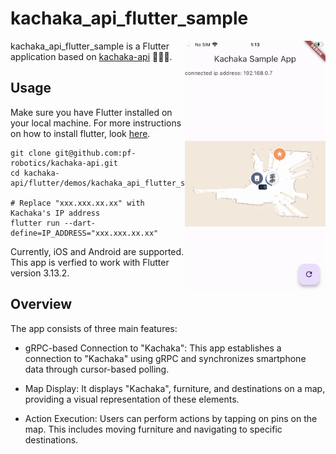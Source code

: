 # kachaka_api_flutter_sample

<img align="right" src="docs/images/ios_screenshot.png" height="400"/>

kachaka_api_flutter_sample is a Flutter application based on [kachaka-api](https://github.com/pf-robotics/kachaka-api) 🎉🎉🎉.

## Usage

Make sure you have Flutter installed on your local machine. For more instructions on how to install flutter, look [here](https://docs.flutter.dev/get-started/install).

```
git clone git@github.com:pf-robotics/kachaka-api.git
cd kachaka-api/flutter/demos/kachaka_api_flutter_sample

# Replace "xxx.xxx.xx.xx" with Kachaka's IP address
flutter run --dart-define=IP_ADDRESS="xxx.xxx.xx.xx"
```

Currently, iOS and Android are supported. This app is verfied to work with Flutter version 3.13.2.

## Overview

The app consists of three main features:

- gRPC-based Connection to "Kachaka": This app establishes a connection to "Kachaka" using gRPC and synchronizes smartphone data through cursor-based polling.

- Map Display: It displays "Kachaka", furniture, and destinations on a map, providing a visual representation of these elements.

- Action Execution: Users can perform actions by tapping on pins on the map. This includes moving furniture and navigating to specific destinations.
